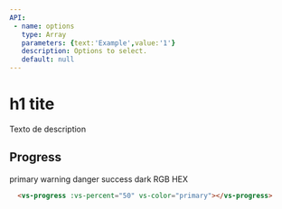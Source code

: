 ```yaml
---
API:
 - name: options
   type: Array
   parameters: {text:'Example',value:'1'}
   description: Options to select.
   default: null
---
```


# h1 tite

<box header>

  Texto de description

</box>


<box>

## Progress

<vuecode md>
<div slot="demo">
  <vs-progress :vs-percent="parseFloat(Math.random() * 100).toFixed(2)" vs-color="primary">primary</vs-progress>
  <vs-progress :vs-percent="parseFloat(Math.random() * 100).toFixed(2)" vs-color="warning">warning</vs-progress>
  <vs-progress :vs-percent="parseFloat(Math.random() * 100).toFixed(2)" vs-color="danger">danger</vs-progress>
  <vs-progress :vs-percent="parseFloat(Math.random() * 100).toFixed(2)" vs-color="success">success</vs-progress>
  <vs-progress :vs-percent="parseFloat(Math.random() * 100).toFixed(2)" vs-color="dark">dark</vs-progress>
  <vs-progress :vs-percent="parseFloat(Math.random() * 100).toFixed(2)" vs-color="rgb(164, 69, 15)">RGB</vs-progress>
  <vs-progress :vs-percent="parseFloat(Math.random() * 100).toFixed(2)" vs-color="#24c1a0">HEX</vs-progress>
</div>
<div slot="code">

```html
  <vs-progress :vs-percent="50" vs-color="primary"></vs-progress>
```

</div>
</vuecode>

</box>
